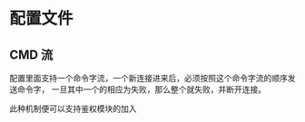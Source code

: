 # 配置文件

## CMD 流

配置里面支持一个命令字流，一个新连接进来后，必须按照这个命令字流的顺序发送命令字，
一旦其中一个的相应为失败，那么整个就失败，并断开连接。

此种机制便可以支持鉴权模块的加入